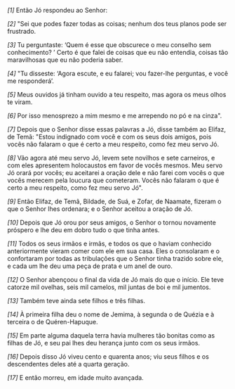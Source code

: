 *[1]* Então Jó respondeu ao Senhor:

*[2]* "Sei que podes fazer todas as coisas; nenhum dos teus planos pode ser frustrado.

*[3]* Tu perguntaste: ‘Quem é esse que obscurece o meu conselho sem conhecimento? ’ Certo é que falei de coisas que eu não entendia, coisas tão maravilhosas que eu não poderia saber.

*[4]* "Tu disseste: ‘Agora escute, e eu falarei; vou fazer-lhe perguntas, e você me responderá’.

*[5]* Meus ouvidos já tinham ouvido a teu respeito, mas agora os meus olhos te viram.

*[6]* Por isso menosprezo a mim mesmo e me arrependo no pó e na cinza".

*[7]* Depois que o Senhor disse essas palavras a Jó, disse também ao Elifaz, de Temã: "Estou indignado com você e com os seus dois amigos, pois vocês não falaram o que é certo a meu respeito, como fez meu servo Jó.

*[8]* Vão agora até meu servo Jó, levem sete novilhos e sete carneiros, e com eles apresentem holocaustos em favor de vocês mesmos. Meu servo Jó orará por vocês; eu aceitarei a oração dele e não farei com vocês o que vocês merecem pela loucura que cometeram. Vocês não falaram o que é certo a meu respeito, como fez meu servo Jó".

*[9]* Então Elifaz, de Temã, Bildade, de Suá, e Zofar, de Naamate, fizeram o que o Senhor lhes ordenara; e o Senhor aceitou a oração de Jó.

*[10]* Depois que Jó orou por seus amigos, o Senhor o tornou novamente próspero e lhe deu em dobro tudo o que tinha antes.

*[11]* Todos os seus irmãos e irmãs, e todos os que o haviam conhecido anteriormente vieram comer com ele em sua casa. Eles o consolaram e o confortaram por todas as tribulações que o Senhor tinha trazido sobre ele, e cada um lhe deu uma peça de prata e um anel de ouro.

*[12]* O Senhor abençoou o final da vida de Jó mais do que o início. Ele teve catorze mil ovelhas, seis mil camelos, mil juntas de boi e mil jumentos.

*[13]* Também teve ainda sete filhos e três filhas.

*[14]* À primeira filha deu o nome de Jemima, à segunda o de Quézia e à terceira o de Quéren-Hapuque.

*[15]* Em parte alguma daquela terra havia mulheres tão bonitas como as filhas de Jó, e seu pai lhes deu herança junto com os seus irmãos.

*[16]* Depois disso Jó viveu cento e quarenta anos; viu seus filhos e os descendentes deles até a quarta geração.

*[17]* E então morreu, em idade muito avançada.

